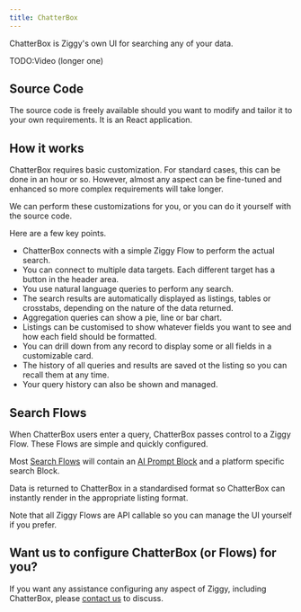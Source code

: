 ```yaml
---
title: ChatterBox
---
```


ChatterBox is Ziggy's own UI for searching any of your data. 

TODO:Video (longer one)

## Source Code
The source code is freely available should you want to modify and tailor it to your own requirements. It is an React application.

## How it works
ChatterBox requires basic customization. For standard cases, this can be done in an hour or so. However, almost any aspect can be fine-tuned and enhanced so more complex requirements will take longer.

We can perform these customizations for you, or you can do it yourself with the source code.

Here are a few key points.

- ChatterBox connects with a simple Ziggy Flow to perform the actual search.
- You can connect to multiple data targets. Each different target has a button in the header area. 
- You use natural language queries to perform any search.
- The search results are automatically displayed as listings, tables or crosstabs, depending on the nature of the data returned.
- Aggregation queries can show a pie, line or bar chart.
- Listings can be customised to show whatever fields you want to see and how each field should be formatted.
- You can drill down from any record to display some or all fields in a customizable card.
- The history of all queries and results are saved ot the listing so you can recall them at any time.
- Your query history can also be shown and managed.

## Search Flows
When ChatterBox users enter a query, ChatterBox passes control to a Ziggy Flow. These Flows are simple and quickly configured.

Most [Search Flows](search-prompt-flows.md) will contain an [AI Prompt Block](TODO) and a platform specific search Block.

Data is returned to ChatterBox in a standardised format so ChatterBox can instantly render in the appropriate listing format.

Note that all Ziggy Flows are API callable so you can manage the UI yourself if you prefer.

## Want us to configure ChatterBox (or Flows) for you?
If you want any assistance configuring any aspect of Ziggy, including ChatterBox, please [contact us](https:/ziggyservices.com/contact) to discuss.

